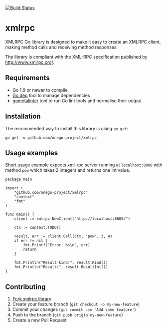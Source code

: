 [![Build Status](https://travis-ci.org/onego-project/xmlrpc.svg?branch=master)](https://travis-ci.org/onego-project/xmlrpc)

# xmlrpc
XMLRPC Go library is designed to make it easy to create an XMLRPC client, making method calls and receiving method responses.

The library is compliant with the XML-RPC specification
published by http://www.xmlrpc.org/. 

## Requirements 
* Go 1.9 or newer to compile
* [Go dep](https://github.com/golang/dep) tool to manage dependencies
* [gometalinter](https://github.com/alecthomas/gometalinter) tool to run Go lint tools and normalise their output 

## Installation 
The recommended way to install this library is using `go get`:
```
go get -u github.com/onego-project/xmlrpc
```

## Usage examples 
Short usage example expects xml-rpc server running at `localhost:8000` with method `pow` which takes 2 integers and returns one int value.
```
package main

import (
	"github.com/onego-project/xmlrpc"
	"context"
	"fmt"
)

func main() {
	client := xmlrpc.NewClient("http://localhost:8000/")

	ctx := context.TODO()

	result, err := client.Call(ctx, "pow", 3, 4)
	if err != nil {
		fmt.Printf("Error: %s\n", err)
		return
	}

	fmt.Println("Result kind:", result.Kind())
	fmt.Println("Result:", result.ResultInt())
}
```

## Contributing
1. [Fork xmlrpc library](https://github.com/onego-project/xmlrpc/fork)
2. Create your feature branch (`git checkout -b my-new-feature`)
3. Commit your changes (`git commit -am 'Add some feature'`)
4. Push to the branch (`git push origin my-new-feature`)
5. Create a new Pull Request


